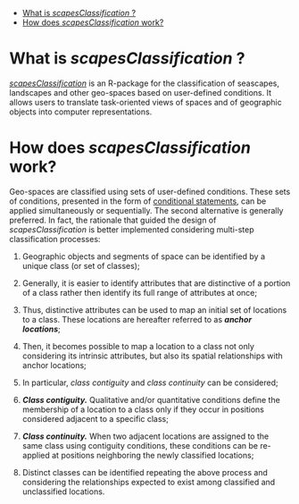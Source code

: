 
  - [What is *scapesClassification* ?](#what-is-scapesclassification-)
  - [How does *scapesClassification*
    work?](#how-does-scapesclassification-work)

<!-- README.md is generated from README.Rmd. Please edit that file -->

# What is *scapesClassification* ?

[*scapesClassification*](https://github.com/ghTaranto/scapesClassification "GitHub repository")
is an R-package for the classification of seascapes, landscapes and
other geo-spaces based on user-defined conditions. It allows users to
translate task-oriented views of spaces and of geographic objects into
computer representations.

# How does *scapesClassification* work?

Geo-spaces are classified using sets of user-defined conditions. These
sets of conditions, presented in the form of [conditional
statements](https://en.wikipedia.org/wiki/Conditional_\(computer_programming\) "Wikipedia definition"),
can be applied simultaneously or sequentially. The second alternative is
generally preferred. In fact, the rationale that guided the design of
*scapesClassification* is better implemented considering multi-step
classification processes:

1.  Geographic objects and segments of space can be identified by a
    unique class (or set of classes);

2.  Generally, it is easier to identify attributes that are distinctive
    of a portion of a class rather then identify its full range of
    attributes at once;

3.  Thus, distinctive attributes can be used to map an initial set of
    locations to a class. These locations are hereafter referred to as
    ***anchor locations***;

4.  Then, it becomes possible to map a location to a class not only
    considering its intrinsic attributes, but also its spatial
    relationships with anchor locations;

5.  In particular, *class contiguity* and *class continuity* can be
    considered;

6.  ***Class contiguity.*** Qualitative and/or quantitative conditions
    define the membership of a location to a class only if they occur in
    positions considered adjacent to a specific class;

7.  ***Class continuity.*** When two adjacent locations are assigned to
    the same class using contiguity conditions, these conditions can be
    re-applied at positions neighboring the newly classified locations;

8.  Distinct classes can be identified repeating the above process and
    considering the relationships expected to exist among classified and
    unclassified locations.
